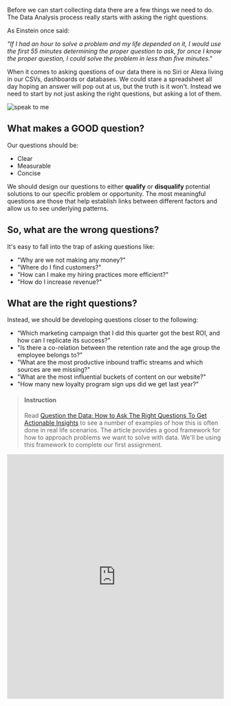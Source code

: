 

Before we can start collecting data there are a few things we need to do. The Data Analysis process really starts with asking the right questions. 

As Einstein once said:

_"If I had an hour to solve a problem and my life depended on it, I would use the first 55 minutes determining the proper question to ask, for once I know the proper question, I could solve the problem in less than five minutes."_

When it comes to asking questions of our data there is no Siri or Alexa living in our CSVs, dashboards or databases. We could stare a spreadsheet all day hoping an answer will pop out at us, but the truth is it won't. Instead we need to start by not just asking the right questions, but asking a lot of them.

![speak to me](https://media.giphy.com/media/y9Tia8PxQMlhK/giphy.gif)

## What makes a GOOD question?

Our questions should be:

- Clear
- Measurable
- Concise 

We should design our questions to either **qualify** or **disqualify** potential solutions to our specific problem or opportunity. The most meaningful questions are those that help establish links between different factors and allow us to see underlying patterns. 

## So, what are the wrong questions?

It's easy to fall into the trap of asking questions like:

- "Why are we not making any money?"
- "Where do I find customers?"
- "How can I make my hiring practices more efficient?"
- "How do I increase revenue?"


## What are the right questions?

Instead, we should be developing questions closer to the following: 

- “Which marketing campaign that I did this quarter got the best ROI, and how can I replicate its success?”
- "Is there a co-relation between the retention rate and the age group the employee belongs to?"
- "What are the most productive inbound traffic streams and which sources are we missing?"
- "What are the most influential buckets of content on our website?"
- "How many new loyalty program sign ups did we get last year?"

> #### Instruction
> Read [Question the Data: How to Ask The Right Questions To Get Actionable Insights](https://amplitude.com/blog/2015/07/01/question-the-data-how-to-ask-the-right-questions-to-get-actionable-insights) to see a number of examples of how this is often done in real life scenarios. The article provides a good framework for how to approach problems we want to solve with data. We'll be using this framework to complete our first assignment.

<iframe src="https://docs.google.com/presentation/d/e/2PACX-1vTOFSdg6qhMCvBC8kln23t8kYYAhDh5JdUZ98TEP7H-CEftL-KWzXNy8iou6QrNi4BRriGF-R5m8rN5/embed?start=false&loop=false&delayms=3000" frameborder="0" style="width:100%; height:569px" allowfullscreen="true" mozallowfullscreen="true" webkitallowfullscreen="true"></iframe>
